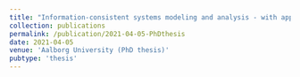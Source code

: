 ```yaml
---
title: "Information-consistent systems modeling and analysis - with applications in offshore engineering"
collection: publications
permalink: /publication/2021-04-05-PhDthesis
date: 2021-04-05
venue: 'Aalborg University (PhD thesis)'
pubtype: 'thesis'
---
```

